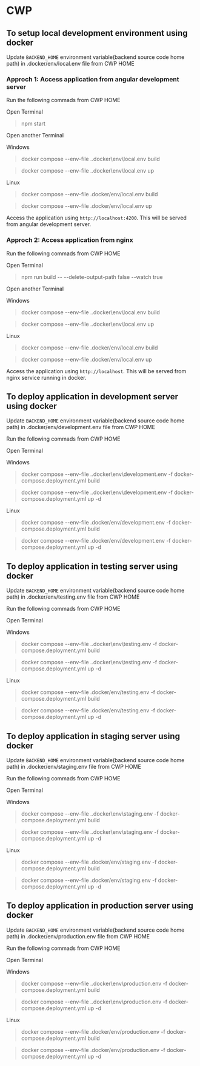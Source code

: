 # CWP

## To setup local development environment using docker

Update `BACKEND_HOME` environment variable(backend source code home path) in .docker/env/local.env file from CWP HOME

### Approch 1: Access application from angular development server

Run the following commads from CWP HOME

Open Terminal

> npm start

Open another Terminal

Windows

> docker compose --env-file .\.docker\env\local.env build

> docker compose --env-file .\.docker\env\local.env up

Linux

> docker compose --env-file .docker/env/local.env build

> docker compose --env-file .docker/env/local.env up

Access the application using `http://localhost:4200`. This will be served from angular development server.

### Approch 2: Access application from nginx

Run the following commads from CWP HOME

Open Terminal

> npm run build -- --delete-output-path false --watch true

Open another Terminal

Windows

> docker compose --env-file .\.docker\env\local.env build

> docker compose --env-file .\.docker\env\local.env up

Linux

> docker compose --env-file .docker/env/local.env build

> docker compose --env-file .docker/env/local.env up

Access the application using `http://localhost`. This will be served from nginx service running in docker.

## To deploy application in development server using docker

Update `BACKEND_HOME` environment variable(backend source code home path) in .docker/env/development.env file from CWP HOME

Run the following commads from CWP HOME

Open Terminal

Windows

> docker compose --env-file .\.docker\env\development.env -f docker-compose.deployment.yml build

> docker compose --env-file .\.docker\env\development.env -f docker-compose.deployment.yml up -d

Linux

> docker compose --env-file .docker/env/development.env -f docker-compose.deployment.yml build

> docker compose --env-file .docker/env/development.env -f docker-compose.deployment.yml up -d

## To deploy application in testing server using docker

Update `BACKEND_HOME` environment variable(backend source code home path) in .docker/env/testing.env file from CWP HOME

Run the following commads from CWP HOME

Open Terminal

Windows

> docker compose --env-file .\.docker\env\testing.env -f docker-compose.deployment.yml build

> docker compose --env-file .\.docker\env\testing.env -f docker-compose.deployment.yml up -d

Linux

> docker compose --env-file .docker/env/testing.env -f docker-compose.deployment.yml build

> docker compose --env-file .docker/env/testing.env -f docker-compose.deployment.yml up -d

## To deploy application in staging server using docker

Update `BACKEND_HOME` environment variable(backend source code home path) in .docker/env/staging.env file from CWP HOME

Run the following commads from CWP HOME

Open Terminal

Windows

> docker compose --env-file .\.docker\env\staging.env -f docker-compose.deployment.yml build

> docker compose --env-file .\.docker\env\staging.env -f docker-compose.deployment.yml up -d

Linux

> docker compose --env-file .docker/env/staging.env -f docker-compose.deployment.yml build

> docker compose --env-file .docker/env/staging.env -f docker-compose.deployment.yml up -d

## To deploy application in production server using docker

Update `BACKEND_HOME` environment variable(backend source code home path) in .docker/env/production.env file from CWP HOME

Run the following commads from CWP HOME

Open Terminal

Windows

> docker compose --env-file .\.docker\env\production.env -f docker-compose.deployment.yml build

> docker compose --env-file .\.docker\env\production.env -f docker-compose.deployment.yml up -d

Linux

> docker compose --env-file .docker/env/production.env -f docker-compose.deployment.yml build

> docker compose --env-file .docker/env/production.env -f docker-compose.deployment.yml up -d
